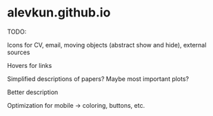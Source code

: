 # alevkun.github.io

TODO:

Icons for CV, email, moving objects (abstract show and hide), external sources

Hovers for links

Simplified descriptions of papers? Maybe most important plots?

Better description

Optimization for mobile -> coloring, buttons, etc.
